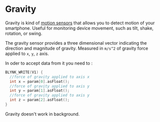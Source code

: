 # Gravity

Gravity is kind of [motion sensors](https://developer.android.com/guide/topics/sensors/sensors_motion.html) that allows you to detect motion of your smartphone. Useful for monitoring device movement, such as tilt, shake, rotation, or swing.

The gravity sensor provides a three dimensional vector indicating the direction and magnitude of gravity. Measured in `m/s^2` of gravity force applied to `x`, `y`, `z` axis.

In oder to accept data from it you need to :

```cpp
BLYNK_WRITE(V1) {
  //force of gravity applied to axis x
  int x = param[0].asFloat(); 
  //force of gravity applied to axis y
  int y = param[1].asFloat();
  //force of gravity applied to axis y
  int z = param[2].asFloat();
}
```

Gravity doesn't work in background.

